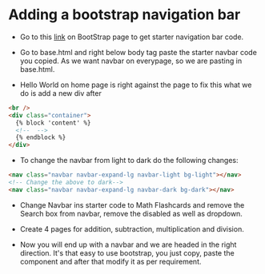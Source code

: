 # Adding a bootstrap navigation bar

- Go to this [link](https://getbootstrap.com/docs/4.4/components/navbar/) on BootStrap page to get starter navigation bar code.

- Go to base.html and right below body tag paste the starter navbar code you copied. As we want navbar on everypage, so we are pasting in base.html.

- Hello World on home page is right against the page to fix this what we do is add a new div after </nav>

```html
<br />
<div class="container">
  {% block 'content' %}
  <!--  -->
  {% endblock %}
</div>
```

- To change the navbar from light to dark do the following changes:

```html
<nav class="navbar navbar-expand-lg navbar-light bg-light"></nav>
<!-- Change the above to dark-->
<nav class="navbar navbar-expand-lg navbar-dark bg-dark"></nav>
```

- Change Navbar ins starter code to Math Flashcards and remove the Search box from navbar, remove the disabled as well as dropdown.

- Create 4 pages for addition, subtraction, multiplication and division.

- Now you will end up with a navbar and we are headed in the right direction. It's that easy to use bootstrap, you just copy, paste the component and after that modify it as per requirement.
